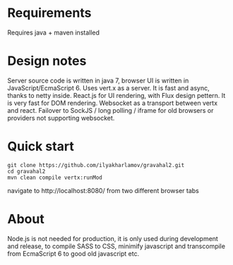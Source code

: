 # Requirements
Requires java + maven installed

# Design notes
Server source code is written in java 7, browser UI is written in JavaScript/EcmaScript 6.
Uses vert.x as a server. It is fast and async, thanks to netty inside.
React.js for UI rendering, with Flux design pettern. It is very fast for DOM rendering.
Websocket as a transport between vertx and react. Failover to SockJS / long polling / iframe for old browsers or providers not supporting websocket.

# Quick start
```
git clone https://github.com/ilyakharlamov/gravahal2.git
cd gravahal2
mvn clean compile vertx:runMod
```
navigate to http://localhost:8080/ from two different browser tabs


# About
Node.js is not needed for production, it is only used during development and release, to compile SASS to CSS, minimify javascript and transcompile from EcmaScript 6 to good old javascript etc.

